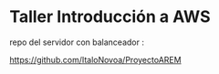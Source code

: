 # Taller Introducción a AWS

repo del servidor con balanceador :

https://github.com/ItaloNovoa/ProyectoAREM
